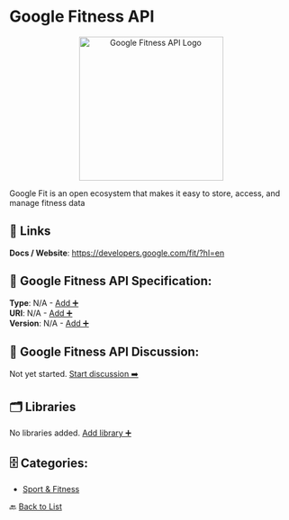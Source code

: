 # Google Fitness API
<p align="center">
    <img width="256" src="https://raw.githubusercontent.com/apis-list/apis-list/main/apis/google-fitness-api/logo_256x256.png" alt="Google Fitness API Logo"/>
</p>
Google Fit is an open ecosystem that makes it easy to store, access, and manage fitness data

##  🔗 Links
**Docs / Website**: https://developers.google.com/fit/?hl=en

## 🧬 Google Fitness API Specification:
**Type**: N/A - [Add ➕](https://github.com/apis-list/apis-list/edit/main/apis.yaml#L8556)  
**URI**: N/A - [Add ➕](https://github.com/apis-list/apis-list/edit/main/apis.yaml#L8556)  
**Version**: N/A - [Add ➕](https://github.com/apis-list/apis-list/edit/main/apis.yaml#L8556)

## 💬 Google Fitness API Discussion:
Not yet started. [Start discussion ➡️](https://github.com/apis-list/apis-list/discussions/new)

## 🗂️ Libraries

No libraries added. [Add library ➕](https://github.com/apis-list/apis-list/edit/main/apis.yaml#L8556)    


## 🗄️ Categories:
- [Sport & Fitness](https://github.com/apis-list/apis-list#sport--fitness-)

🔙  [Back to List](https://github.com/apis-list/apis-list)

